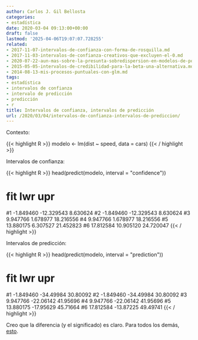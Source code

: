 ```yaml
---
author: Carlos J. Gil Bellosta
categories:
- estadística
date: 2020-03-04 09:13:00+00:00
draft: false
lastmod: '2025-04-06T19:07:07.728255'
related:
- 2017-11-07-intervalos-de-confianza-con-forma-de-rosquilla.md
- 2017-11-03-intervalos-de-confianza-creativos-que-excluyen-el-0.md
- 2020-07-22-aun-mas-sobre-la-presunta-sobredispersion-en-modelos-de-poisson.md
- 2015-05-05-intervalos-de-credibilidad-para-la-beta-una-alternativa.md
- 2014-08-13-mis-procesos-puntuales-con-glm.md
tags:
- estadística
- intervalos de confianza
- intervalo de predicción
- predicción
- r
title: Intervalos de confianza, intervalos de predicción
url: /2020/03/04/intervalos-de-confianza-intervalos-de-prediccion/
---
```


Contexto:

{{< highlight R >}}
modelo <- lm(dist ~ speed, data = cars)
{{< / highlight >}}

Intervalos de confianza:







{{< highlight R >}}
head(predict(modelo, interval = "confidence"))
#        fit        lwr       upr
#1 -1.849460 -12.329543  8.630624
#2 -1.849460 -12.329543  8.630624
#3  9.947766   1.678977 18.216556
#4  9.947766   1.678977 18.216556
#5 13.880175   6.307527 21.452823
#6 17.812584  10.905120 24.720047
{{< / highlight >}}

Intervalos de predicción:

{{< highlight R >}}
head(predict(modelo, interval = "prediction"))
#        fit       lwr      upr
#1 -1.849460 -34.49984 30.80092
#2 -1.849460 -34.49984 30.80092
#3  9.947766 -22.06142 41.95696
#4  9.947766 -22.06142 41.95696
#5 13.880175 -17.95629 45.71664
#6 17.812584 -13.87225 49.49741
{{< / highlight >}}

Creo que la diferencia (y el significado) es claro. Para todos los demás, [esto](https://datascienceplus.com/prediction-interval-the-wider-sister-of-confidence-interval/).